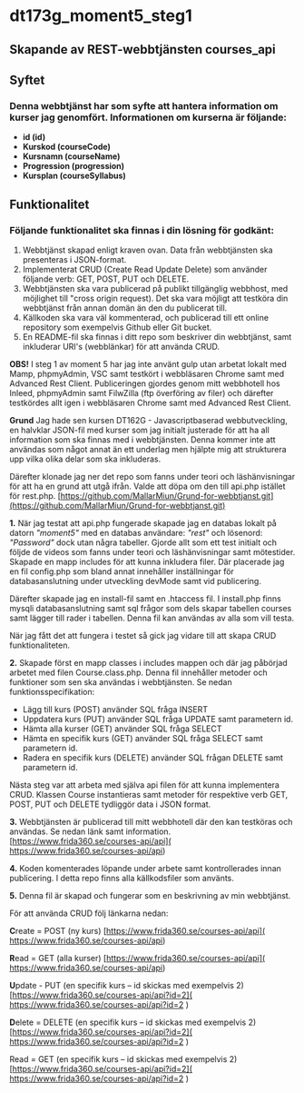 # dt173g_moment5_steg1 

## Skapande av REST-webbtjänsten courses_api

## Syftet 

### Denna webbtjänst har som syfte att hantera information om kurser jag genomfört. Informationen om kurserna är följande:
* **id (id)** 
* **Kurskod (courseCode)** 
* **Kursnamn (courseName)**
* **Progression (progression)**
* **Kursplan (courseSyllabus)**

## Funktionalitet

### Följande funktionalitet ska finnas i din lösning för godkänt:

1. Webbtjänst skapad enligt kraven ovan. Data från webbtjänsten ska presenteras i JSON-format.
2. Implementerat CRUD (Create Read Update Delete) som använder följande verb: GET, POST, PUT och DELETE.
3. Webbtjänsten ska vara publicerad på publikt tillgänglig webbhost, med möjlighet till "cross origin request). Det ska vara möjligt att testköra din webbtjänst från annan domän än den du publicerat till.
4. Källkoden ska vara väl kommenterad, och publicerad till ett online repository som exempelvis Github eller Git bucket.
5. En README-fil ska finnas i ditt repo som beskriver din webbtjänst, samt inkluderar URI's (webblänkar) för att använda CRUD.

**OBS!**
I steg 1 av moment 5 har jag inte använt gulp utan arbetat lokalt med Mamp, phpmyAdmin, VSC samt testkört i webbläsaren Chrome samt med Advanced Rest Client. Publiceringen gjordes genom mitt webbhotell hos Inleed, phpmyAdmin samt FilwZilla (ftp överföring av filer) och därefter testkördes allt igen i webbläsaren Chrome samt med Advanced Rest Client.

**Grund**
Jag hade sen kursen DT162G - Javascriptbaserad webbutveckling, en halvklar JSON-fil med kurser som jag initialt justerade för att ha all information som ska finnas med i webbtjänsten. Denna kommer inte att användas som något annat än ett underlag men hjälpte mig att strukturera upp vilka olika delar som ska inkluderas. 

Därefter klonade jag ner det repo som fanns under teori och läshänvisningar för att ha en grund att utgå ifrån. Valde att döpa om den till api.php istället för rest.php.
[https://github.com/MallarMiun/Grund-for-webbtjanst.git](https://github.com/MallarMiun/Grund-for-webbtjanst.git) 


**1.**
När jag testat att api.php fungerade skapade jag en databas lokalt på datorn _"moment5"_ med en databas användare: _"rest"_ och lösenord: _"Password"_ dock utan några tabeller. 
Gjorde allt som ett test initialt och följde de videos som fanns under teori och läshänvisningar samt mötestider. Skapade en mapp includes för att kunna inkludera filer. Där placerade jag en fil config.php som bland annat innehåller inställningar för databasanslutning under utveckling devMode samt vid publicering. 

Därefter skapade jag en install-fil samt en .htaccess fil. I install.php finns mysqli databasanslutning samt sql frågor som dels skapar tabellen courses samt lägger till rader i tabellen. Denna fil kan användas av alla som vill testa. 

När jag fått det att fungera i testet så gick jag vidare till att skapa CRUD funktionaliteten. 

**2.** 
Skapade först en mapp classes i includes mappen och där jag påbörjad arbetet med filen Course.class.php. Denna fil innehåller metoder och funktioner som sen ska användas i webbtjänsten. Se nedan funktionsspecifikation: 
* Lägg till kurs (POST) använder SQL fråga INSERT 
* Uppdatera kurs (PUT) använder SQL fråga UPDATE samt parametern id.
* Hämta alla kurser (GET) använder SQL fråga SELECT 
* Hämta en specifik kurs (GET) använder SQL fråga SELECT samt parametern id. 
* Radera en specifik kurs (DELETE) använder SQL frågan DELETE samt parametern id. 

Nästa steg var att arbeta med själva api filen för att kunna implementera CRUD. 
Klassen Course instantieras samt metoder för respektive verb GET, POST, PUT och DELETE tydliggör data i JSON format.

**3.**
Webbtjänsten är publicerad till mitt webbhotell där den kan testköras och användas. Se nedan länk samt information.
[https://www.frida360.se/courses-api/api]( https://www.frida360.se/courses-api/api)

**4.**
Koden komenterades löpande under arbete samt kontrollerades innan publicering. I detta repo finns alla källkodsfiler som använts. 

**5.**
Denna fil är skapad och fungerar som en beskrivning av min webbtjänst. 

För att använda CRUD följ länkarna nedan:

**C**reate = POST (ny kurs)
[https://www.frida360.se/courses-api/api]( https://www.frida360.se/courses-api/api)

**R**ead = GET (alla kurser)
[https://www.frida360.se/courses-api/api]( https://www.frida360.se/courses-api/api)

**U**pdate - PUT (en specifik kurs – id skickas med exempelvis 2)
[https://www.frida360.se/courses-api/api?id=2]( https://www.frida360.se/courses-api/api?id=2 ) 

**D**elete = DELETE (en specifik kurs – id skickas med exempelvis 2)
[https://www.frida360.se/courses-api/api?id=2]( https://www.frida360.se/courses-api/api?id=2 ) 

Read = GET (en specifik kurs – id skickas med exempelvis 2)
[https://www.frida360.se/courses-api/api?id=2]( https://www.frida360.se/courses-api/api?id=2 ) 




